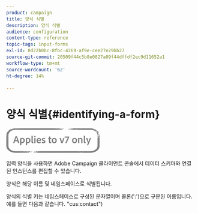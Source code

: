 ```yaml
---
product: campaign
title: 양식 식별
description: 양식 식별
audience: configuration
content-type: reference
topic-tags: input-forms
exl-id: 0d22b0bc-8fbc-4269-af9e-cee27e29bb27
source-git-commit: 20509f44c5b8e0827a09f44dffdf2ec9d11652a1
workflow-type: tm+mt
source-wordcount: '62'
ht-degree: 14%

---
```


# 양식 식별{#identifying-a-form}

![](../../assets/v7-only.svg)

입력 양식을 사용하면 Adobe Campaign 클라이언트 콘솔에서 데이터 스키마와 연결된 인스턴스를 편집할 수 있습니다.

양식은 해당 이름 및 네임스페이스로 식별됩니다.

양식의 식별 키는 네임스페이스로 구성된 문자열이며 콜론(&#39;:&#39;)으로 구분된 이름입니다. 예를 들면 다음과 같습니다. &quot;cus:contact&quot;)
